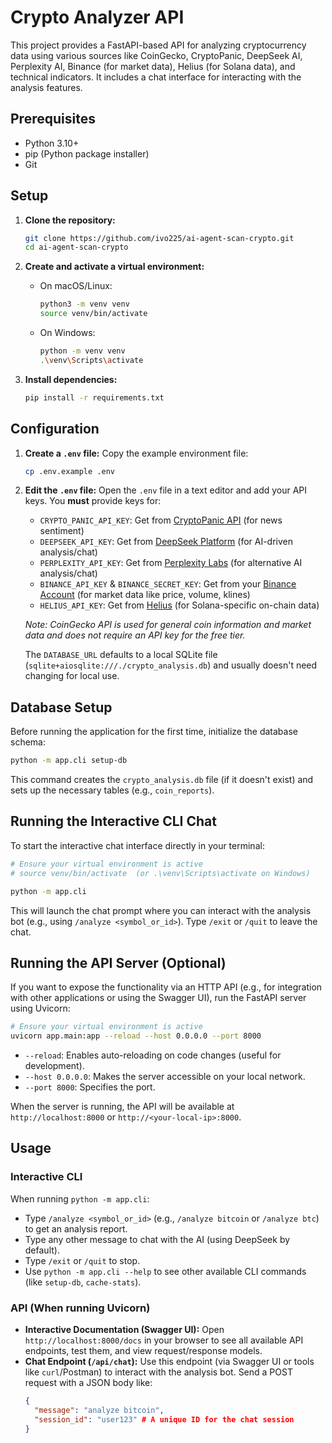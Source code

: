 # Crypto Analyzer API

This project provides a FastAPI-based API for analyzing cryptocurrency data using various sources like CoinGecko, CryptoPanic, DeepSeek AI, Perplexity AI, Binance (for market data), Helius (for Solana data), and technical indicators. It includes a chat interface for interacting with the analysis features.

## Prerequisites

*   Python 3.10+
*   pip (Python package installer)
*   Git

## Setup

1.  **Clone the repository:**
    ```bash
    git clone https://github.com/ivo225/ai-agent-scan-crypto.git
    cd ai-agent-scan-crypto
    ```

2.  **Create and activate a virtual environment:**
    *   On macOS/Linux:
        ```bash
        python3 -m venv venv
        source venv/bin/activate
        ```
    *   On Windows:
        ```bash
        python -m venv venv
        .\venv\Scripts\activate
        ```

3.  **Install dependencies:**
    ```bash
    pip install -r requirements.txt
    ```

## Configuration

1.  **Create a `.env` file:**
    Copy the example environment file:
    ```bash
    cp .env.example .env
    ```

2.  **Edit the `.env` file:**
    Open the `.env` file in a text editor and add your API keys. You **must** provide keys for:
    *   `CRYPTO_PANIC_API_KEY`: Get from [CryptoPanic API](https://cryptopanic.com/developers/api/) (for news sentiment)
    *   `DEEPSEEK_API_KEY`: Get from [DeepSeek Platform](https://platform.deepseek.com/) (for AI-driven analysis/chat)
    *   `PERPLEXITY_API_KEY`: Get from [Perplexity Labs](https://docs.perplexity.ai/docs/getting-started) (for alternative AI analysis/chat)
    *   `BINANCE_API_KEY` & `BINANCE_SECRET_KEY`: Get from your [Binance Account](https://www.binance.com/en/my/settings/api-management) (for market data like price, volume, klines)
    *   `HELIUS_API_KEY`: Get from [Helius](https://helius.dev/) (for Solana-specific on-chain data)

    *Note: CoinGecko API is used for general coin information and market data and does not require an API key for the free tier.*

    The `DATABASE_URL` defaults to a local SQLite file (`sqlite+aiosqlite:///./crypto_analysis.db`) and usually doesn't need changing for local use.

## Database Setup

Before running the application for the first time, initialize the database schema:

```bash
python -m app.cli setup-db
```
This command creates the `crypto_analysis.db` file (if it doesn't exist) and sets up the necessary tables (e.g., `coin_reports`).

## Running the Interactive CLI Chat

To start the interactive chat interface directly in your terminal:

```bash
# Ensure your virtual environment is active
# source venv/bin/activate  (or .\venv\Scripts\activate on Windows)

python -m app.cli
```

This will launch the chat prompt where you can interact with the analysis bot (e.g., using `/analyze <symbol_or_id>`). Type `/exit` or `/quit` to leave the chat.

## Running the API Server (Optional)

If you want to expose the functionality via an HTTP API (e.g., for integration with other applications or using the Swagger UI), run the FastAPI server using Uvicorn:

```bash
# Ensure your virtual environment is active
uvicorn app.main:app --reload --host 0.0.0.0 --port 8000
```

*   `--reload`: Enables auto-reloading on code changes (useful for development).
*   `--host 0.0.0.0`: Makes the server accessible on your local network.
*   `--port 8000`: Specifies the port.

When the server is running, the API will be available at `http://localhost:8000` or `http://<your-local-ip>:8000`.

## Usage

### Interactive CLI

When running `python -m app.cli`:
*   Type `/analyze <symbol_or_id>` (e.g., `/analyze bitcoin` or `/analyze btc`) to get an analysis report.
*   Type any other message to chat with the AI (using DeepSeek by default).
*   Type `/exit` or `/quit` to stop.
*   Use `python -m app.cli --help` to see other available CLI commands (like `setup-db`, `cache-stats`).

### API (When running Uvicorn)

*   **Interactive Documentation (Swagger UI):** Open `http://localhost:8000/docs` in your browser to see all available API endpoints, test them, and view request/response models.
*   **Chat Endpoint (`/api/chat`):** Use this endpoint (via Swagger UI or tools like `curl`/Postman) to interact with the analysis bot. Send a POST request with a JSON body like:
    ```json
    {
      "message": "analyze bitcoin",
      "session_id": "user123" # A unique ID for the chat session
    }
    ```
